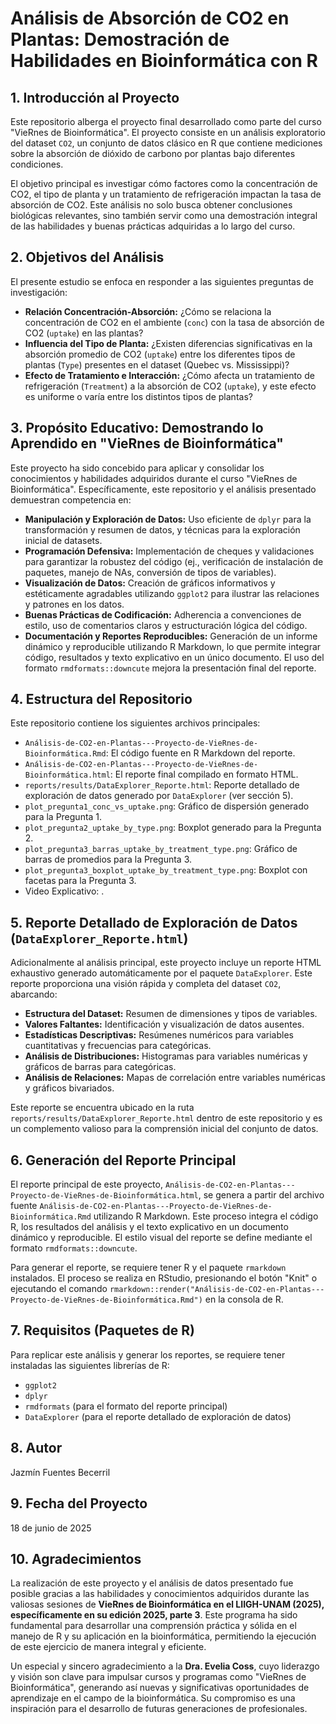 # Análisis de Absorción de CO2 en Plantas: Demostración de Habilidades en Bioinformática con R

## 1. Introducción al Proyecto

Este repositorio alberga el proyecto final desarrollado como parte del curso "VieRnes de Bioinformática". El proyecto consiste en un análisis exploratorio del dataset `CO2`, un conjunto de datos clásico en R que contiene mediciones sobre la absorción de dióxido de carbono por plantas bajo diferentes condiciones.

El objetivo principal es investigar cómo factores como la concentración de CO2, el tipo de planta y un tratamiento de refrigeración impactan la tasa de absorción de CO2. Este análisis no solo busca obtener conclusiones biológicas relevantes, sino también servir como una demostración integral de las habilidades y buenas prácticas adquiridas a lo largo del curso.

## 2. Objetivos del Análisis

El presente estudio se enfoca en responder a las siguientes preguntas de investigación:

* **Relación Concentración-Absorción:** ¿Cómo se relaciona la concentración de CO2 en el ambiente (`conc`) con la tasa de absorción de CO2 (`uptake`) en las plantas?
* **Influencia del Tipo de Planta:** ¿Existen diferencias significativas en la absorción promedio de CO2 (`uptake`) entre los diferentes tipos de plantas (`Type`) presentes en el dataset (Quebec vs. Mississippi)?
* **Efecto de Tratamiento e Interacción:** ¿Cómo afecta un tratamiento de refrigeración (`Treatment`) a la absorción de CO2 (`uptake`), y este efecto es uniforme o varía entre los distintos tipos de plantas?

## 3. Propósito Educativo: Demostrando lo Aprendido en "VieRnes de Bioinformática"

Este proyecto ha sido concebido para aplicar y consolidar los conocimientos y habilidades adquiridos durante el curso "VieRnes de Bioinformática". Específicamente, este repositorio y el análisis presentado demuestran competencia en:

* **Manipulación y Exploración de Datos:** Uso eficiente de `dplyr` para la transformación y resumen de datos, y técnicas para la exploración inicial de datasets.
* **Programación Defensiva:** Implementación de cheques y validaciones para garantizar la robustez del código (ej., verificación de instalación de paquetes, manejo de NAs, conversión de tipos de variables).
* **Visualización de Datos:** Creación de gráficos informativos y estéticamente agradables utilizando `ggplot2` para ilustrar las relaciones y patrones en los datos.
* **Buenas Prácticas de Codificación:** Adherencia a convenciones de estilo, uso de comentarios claros y estructuración lógica del código.
* **Documentación y Reportes Reproducibles:** Generación de un informe dinámico y reproducible utilizando R Markdown, lo que permite integrar código, resultados y texto explicativo en un único documento. El uso del formato `rmdformats::downcute` mejora la presentación final del reporte.

## 4. Estructura del Repositorio

Este repositorio contiene los siguientes archivos principales:

* `Análisis-de-CO2-en-Plantas---Proyecto-de-VieRnes-de-Bioinformática.Rmd`: El código fuente en R Markdown del reporte.
* `Análisis-de-CO2-en-Plantas---Proyecto-de-VieRnes-de-Bioinformática.html`: El reporte final compilado en formato HTML.
* `reports/results/DataExplorer_Reporte.html`: Reporte detallado de exploración de datos generado por `DataExplorer` (ver sección 5).
* `plot_pregunta1_conc_vs_uptake.png`: Gráfico de dispersión generado para la Pregunta 1.
* `plot_pregunta2_uptake_by_type.png`: Boxplot generado para la Pregunta 2.
* `plot_pregunta3_barras_uptake_by_treatment_type.png`: Gráfico de barras de promedios para la Pregunta 3.
* `plot_pregunta3_boxplot_uptake_by_treatment_type.png`: Boxplot con facetas para la Pregunta 3.
* Video Explicativo: .

## 5. Reporte Detallado de Exploración de Datos (`DataExplorer_Reporte.html`)

Adicionalmente al análisis principal, este proyecto incluye un reporte HTML exhaustivo generado automáticamente por el paquete `DataExplorer`. Este reporte proporciona una visión rápida y completa del dataset `CO2`, abarcando:

* **Estructura del Dataset:** Resumen de dimensiones y tipos de variables.
* **Valores Faltantes:** Identificación y visualización de datos ausentes.
* **Estadísticas Descriptivas:** Resúmenes numéricos para variables cuantitativas y frecuencias para categóricas.
* **Análisis de Distribuciones:** Histogramas para variables numéricas y gráficos de barras para categóricas.
* **Análisis de Relaciones:** Mapas de correlación entre variables numéricas y gráficos bivariados.

Este reporte se encuentra ubicado en la ruta `reports/results/DataExplorer_Reporte.html` dentro de este repositorio y es un complemento valioso para la comprensión inicial del conjunto de datos.

## 6. Generación del Reporte Principal

El reporte principal de este proyecto, `Análisis-de-CO2-en-Plantas---Proyecto-de-VieRnes-de-Bioinformática.html`, se genera a partir del archivo fuente `Análisis-de-CO2-en-Plantas---Proyecto-de-VieRnes-de-Bioinformática.Rmd` utilizando R Markdown. Este proceso integra el código R, los resultados del análisis y el texto explicativo en un documento dinámico y reproducible. El estilo visual del reporte se define mediante el formato `rmdformats::downcute`.

Para generar el reporte, se requiere tener R y el paquete `rmarkdown` instalados. El proceso se realiza en RStudio, presionando el botón "Knit" o ejecutando el comando `rmarkdown::render("Análisis-de-CO2-en-Plantas---Proyecto-de-VieRnes-de-Bioinformática.Rmd")` en la consola de R.

## 7. Requisitos (Paquetes de R)

Para replicar este análisis y generar los reportes, se requiere tener instaladas las siguientes librerías de R:

* `ggplot2`
* `dplyr`
* `rmdformats` (para el formato del reporte principal)
* `DataExplorer` (para el reporte detallado de exploración de datos)

## 8. Autor

Jazmín Fuentes Becerril

## 9. Fecha del Proyecto

18 de junio de 2025

## 10. Agradecimientos

La realización de este proyecto y el análisis de datos presentado fue posible gracias a las habilidades y conocimientos adquiridos durante las valiosas sesiones de **VieRnes de Bioinformática en el LIIGH-UNAM (2025), específicamente en su edición 2025, parte 3**. Este programa ha sido fundamental para desarrollar una comprensión práctica y sólida en el manejo de R y su aplicación en la bioinformática, permitiendo la ejecución de este ejercicio de manera integral y eficiente.

Un especial y sincero agradecimiento a la **Dra. Evelia Coss**, cuyo liderazgo y visión son clave para impulsar cursos y programas como "VieRnes de Bioinformática", generando así nuevas y significativas oportunidades de aprendizaje en el campo de la bioinformática. Su compromiso es una inspiración para el desarrollo de futuras generaciones de profesionales.
